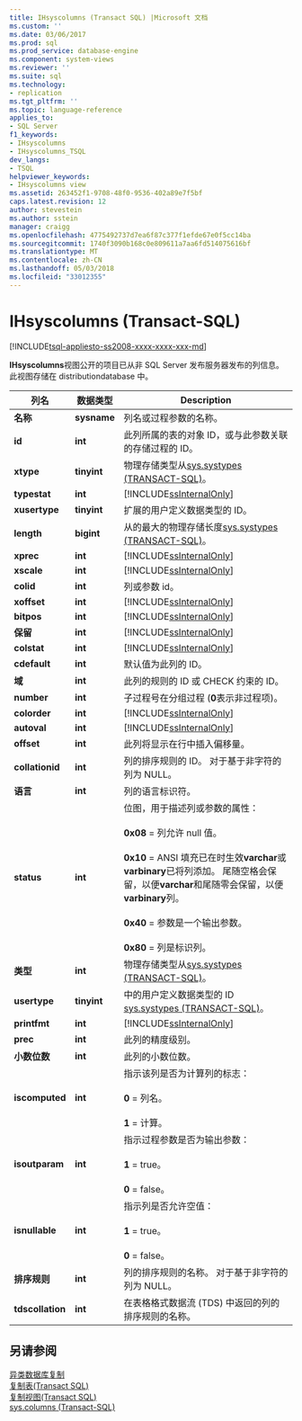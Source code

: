 ```yaml
---
title: IHsyscolumns (Transact SQL) |Microsoft 文档
ms.custom: ''
ms.date: 03/06/2017
ms.prod: sql
ms.prod_service: database-engine
ms.component: system-views
ms.reviewer: ''
ms.suite: sql
ms.technology:
- replication
ms.tgt_pltfrm: ''
ms.topic: language-reference
applies_to:
- SQL Server
f1_keywords:
- IHsyscolumns
- IHsyscolumns_TSQL
dev_langs:
- TSQL
helpviewer_keywords:
- IHsyscolumns view
ms.assetid: 263452f1-9708-48f0-9536-402a89e7f5bf
caps.latest.revision: 12
author: stevestein
ms.author: sstein
manager: craigg
ms.openlocfilehash: 4775492737d7ea6f87c377f1efde67e0f5cc14ba
ms.sourcegitcommit: 1740f3090b168c0e809611a7aa6fd514075616bf
ms.translationtype: MT
ms.contentlocale: zh-CN
ms.lasthandoff: 05/03/2018
ms.locfileid: "33012355"
---
```

# <a name="ihsyscolumns-transact-sql"></a>IHsyscolumns (Transact-SQL)
[!INCLUDE[tsql-appliesto-ss2008-xxxx-xxxx-xxx-md](../../includes/tsql-appliesto-ss2008-xxxx-xxxx-xxx-md.md)]

  **IHsyscolumns**视图公开的项目已从非 SQL Server 发布服务器发布的列信息。 此视图存储在 distributiondatabase 中。  
  
|列名|数据类型|Description|  
|-----------------|---------------|-----------------|  
|**名称**|**sysname**|列名或过程参数的名称。|  
|**id**|**int**|此列所属的表的对象 ID，或与此参数关联的存储过程的 ID。|  
|**xtype**|**tinyint**|物理存储类型从[sys.systypes &#40;TRANSACT-SQL&#41;](../../relational-databases/system-compatibility-views/sys-systypes-transact-sql.md)。|  
|**typestat**|**int**|[!INCLUDE[ssInternalOnly](../../includes/ssinternalonly-md.md)]|  
|**xusertype**|**tinyint**|扩展的用户定义数据类型的 ID。|  
|**length**|**bigint**|从的最大的物理存储长度[sys.systypes &#40;TRANSACT-SQL&#41;](../../relational-databases/system-compatibility-views/sys-systypes-transact-sql.md)。|  
|**xprec**|**int**|[!INCLUDE[ssInternalOnly](../../includes/ssinternalonly-md.md)]|  
|**xscale**|**int**|[!INCLUDE[ssInternalOnly](../../includes/ssinternalonly-md.md)]|  
|**colid**|**int**|列或参数 id。|  
|**xoffset**|**int**|[!INCLUDE[ssInternalOnly](../../includes/ssinternalonly-md.md)]|  
|**bitpos**|**int**|[!INCLUDE[ssInternalOnly](../../includes/ssinternalonly-md.md)]|  
|**保留**|**int**|[!INCLUDE[ssInternalOnly](../../includes/ssinternalonly-md.md)]|  
|**colstat**|**int**|[!INCLUDE[ssInternalOnly](../../includes/ssinternalonly-md.md)]|  
|**cdefault**|**int**|默认值为此列的 ID。|  
|**域**|**int**|此列的规则的 ID 或 CHECK 约束的 ID。|  
|**number**|**int**|子过程号在分组过程 (**0**表示非过程项)。|  
|**colorder**|**int**|[!INCLUDE[ssInternalOnly](../../includes/ssinternalonly-md.md)]|  
|**autoval**|**int**|[!INCLUDE[ssInternalOnly](../../includes/ssinternalonly-md.md)]|  
|**offset**|**int**|此列将显示在行中插入偏移量。|  
|**collationid**|**int**|列的排序规则的 ID。 对于基于非字符的列为 NULL。|  
|**语言**|**int**|列的语言标识符。|  
|**status**|**int**|位图，用于描述列或参数的属性：<br /><br /> **0x08** = 列允许 null 值。<br /><br /> **0x10** = ANSI 填充已在时生效**varchar**或**varbinary**已将列添加。 尾随空格会保留，以便**varchar**和尾随零会保留，以便**varbinary**列。<br /><br /> **0x40** = 参数是一个输出参数。<br /><br /> **0x80** = 列是标识列。|  
|**类型**|**int**|物理存储类型从[sys.systypes &#40;TRANSACT-SQL&#41;](../../relational-databases/system-compatibility-views/sys-systypes-transact-sql.md)。|  
|**usertype**|**tinyint**|中的用户定义数据类型的 ID [sys.systypes &#40;TRANSACT-SQL&#41;](../../relational-databases/system-compatibility-views/sys-systypes-transact-sql.md)。|  
|**printfmt**|**int**|[!INCLUDE[ssInternalOnly](../../includes/ssinternalonly-md.md)]|  
|**prec**|**int**|此列的精度级别。|  
|**小数位数**|**int**|此列的小数位数。|  
|**iscomputed**|**int**|指示该列是否为计算列的标志：<br /><br /> **0** = 列名。<br /><br /> **1** = 计算。|  
|**isoutparam**|**int**|指示过程参数是否为输出参数：<br /><br /> **1** = true。<br /><br /> **0** = false。|  
|**isnullable**|**int**|指示列是否允许空值：<br /><br /> **1** = true。<br /><br /> **0** = false。|  
|**排序规则**|**int**|列的排序规则的名称。 对于基于非字符的列为 NULL。|  
|**tdscollation**|**int**|在表格格式数据流 (TDS) 中返回的列的排序规则的名称。|  
  
## <a name="see-also"></a>另请参阅  
 [异类数据库复制](../../relational-databases/replication/non-sql/heterogeneous-database-replication.md)   
 [复制表&#40;Transact SQL&#41;](../../relational-databases/system-tables/replication-tables-transact-sql.md)   
 [复制视图&#40;Transact SQL&#41;](../../relational-databases/system-views/replication-views-transact-sql.md)   
 [sys.columns (Transact-SQL)](../../relational-databases/system-catalog-views/sys-columns-transact-sql.md)  
  
  
